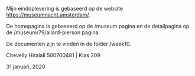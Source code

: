 Mijn eindoplevering is gebaseerd op de website https://museumnacht.amsterdam/.

De homepagina is gebaseerd op de /museum pagina en de detailpagina op de /museum/79/allard-pierson pagina.

De documenten zijn te vinden in de folder /week10.

Chevelly Hiralall
500700481 | Klas 209

31 januari, 2020
